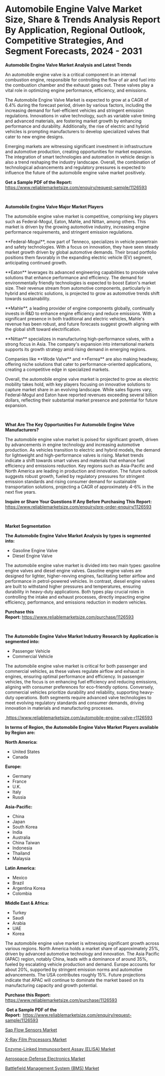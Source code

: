 <p><h1>Automobile Engine Valve Market Size, Share & Trends Analysis Report By Application, Regional Outlook, Competitive Strategies, And Segment Forecasts, 2024 - 2031</h1></p><p><strong>Automobile Engine Valve Market Analysis and Latest Trends</strong></p>
<p><p>An automobile engine valve is a critical component in an internal combustion engine, responsible for controlling the flow of air and fuel into the combustion chamber and the exhaust gases out. These valves play a vital role in optimizing engine performance, efficiency, and emissions.</p><p>The Automobile Engine Valve Market is expected to grow at a CAGR of 6.4% during the forecast period, driven by various factors, including the increasing demand for fuel-efficient vehicles and stringent emission regulations. Innovations in valve technology, such as variable valve timing and advanced materials, are fostering market growth by enhancing performance and durability. Additionally, the rise of electric and hybrid vehicles is prompting manufacturers to develop specialized valves that cater to new engine designs.</p><p>Emerging markets are witnessing significant investment in infrastructure and automotive production, creating opportunities for market expansion. The integration of smart technologies and automation in vehicle design is also a trend reshaping the industry landscape. Overall, the combination of technological advancements and regulatory pressures is expected to influence the future of the automobile engine valve market positively.</p></p>
<p><strong>Get a Sample PDF of the Report:&nbsp;</strong> <a href="https://www.reliablemarketsize.com/enquiry/request-sample/1126593?utm_campaign=1131&utm_medium=2&utm_source=Github&utm_content=ia&utm_term=03112024&utm_id=automobile-engine-valve">https://www.reliablemarketsize.com/enquiry/request-sample/1126593</a></p>
<p>&nbsp;</p>
<p><strong>Automobile Engine Valve Major Market Players</strong></p>
<p><p>The automobile engine valve market is competitive, comprising key players such as Federal-Mogul, Eaton, Mahle, and Nittan, among others. This market is driven by the growing automotive industry, increasing engine performance requirements, and stringent emission regulations.</p><p>**Federal-Mogul**, now part of Tenneco, specializes in vehicle powertrain and safety technologies. With a focus on innovation, they have seen steady market growth driven by global automotive demands. Their broad portfolio positions them favorably in the expanding electric vehicle (EV) segment, anticipating continued growth.</p><p>**Eaton** leverages its advanced engineering capabilities to provide valve solutions that enhance performance and efficiency. The demand for environmentally friendly technologies is expected to boost Eaton's market size. Their revenue stream from automotive components, particularly in hybrid and electric solutions, is projected to grow as automotive trends shift towards sustainability.</p><p>**Mahle**, a leading provider of engine components globally, continually invests in R&D to enhance engine efficiency and reduce emissions. With a significant presence in both traditional and electric vehicles, Mahle's revenue has been robust, and future forecasts suggest growth aligning with the global shift toward electrification.</p><p>**Nittan** specializes in manufacturing high-performance valves, with a strong focus in Asia. The company's expansion into international markets supports its growth strategy amid rising demand in emerging regions.</p><p>Companies like **Wode Valve** and **Ferrea** are also making headway, offering niche solutions that cater to performance-oriented applications, creating a competitive edge in specialized markets.</p><p>Overall, the automobile engine valve market is projected to grow as electric mobility takes hold, with key players focusing on innovative solutions to capture market share in an evolving landscape. While sales figures vary, Federal-Mogul and Eaton have reported revenues exceeding several billion dollars, reflecting their substantial market presence and potential for future expansion.</p></p>
<p>&nbsp;</p>
<p><strong>What Are The Key Opportunities For Automobile Engine Valve Manufacturers?</strong></p>
<p><p>The automobile engine valve market is poised for significant growth, driven by advancements in engine technology and increasing automotive production. As vehicles transition to electric and hybrid models, the demand for lightweight and high-performance valves is rising. Market trends indicate a shift towards smart valves and materials that enhance fuel efficiency and emissions reduction. Key regions such as Asia-Pacific and North America are leading in production and innovation. The future outlook suggests robust growth, fueled by regulatory pressures for stringent emission standards and rising consumer demand for sustainable transportation solutions, projecting a CAGR of approximately 4-6% in the next five years.</p></p>
<p><strong>Inquire or Share Your Questions If Any Before Purchasing This Report:</strong> <a href="https://www.reliablemarketsize.com/enquiry/pre-order-enquiry/1126593?utm_campaign=1131&utm_medium=2&utm_source=Github&utm_content=ia&utm_term=03112024&utm_id=automobile-engine-valve">https://www.reliablemarketsize.com/enquiry/pre-order-enquiry/1126593</a></p>
<p>&nbsp;</p>
<p><strong>Market Segmentation</strong></p>
<p><strong>The Automobile Engine Valve Market Analysis by types is segmented into:</strong></p>
<p><ul><li>Gasoline Engine Valve</li><li>Diesel Engine Valve</li></ul></p>
<p><p>The automobile engine valve market is divided into two main types: gasoline engine valves and diesel engine valves. Gasoline engine valves are designed for lighter, higher-revving engines, facilitating better airflow and performance in petrol-powered vehicles. In contrast, diesel engine valves are built to withstand higher pressures and temperatures, ensuring durability in heavy-duty applications. Both types play crucial roles in controlling the intake and exhaust processes, directly impacting engine efficiency, performance, and emissions reduction in modern vehicles.</p></p>
<p><strong>Purchase this Report:&nbsp;</strong><a href="https://www.reliablemarketsize.com/purchase/1126593?utm_campaign=1131&utm_medium=2&utm_source=Github&utm_content=ia&utm_term=03112024&utm_id=automobile-engine-valve">https://www.reliablemarketsize.com/purchase/1126593</a></p>
<p>&nbsp;</p>
<p><strong>The Automobile Engine Valve Market Industry Research by Application is segmented into:</strong></p>
<p><ul><li>Passenger Vehicle</li><li>Commercial Vehicle</li></ul></p>
<p><p>The automobile engine valve market is critical for both passenger and commercial vehicles, as these valves regulate airflow and exhaust in engines, ensuring optimal performance and efficiency. In passenger vehicles, the focus is on enhancing fuel efficiency and reducing emissions, aligning with consumer preferences for eco-friendly options. Conversely, commercial vehicles prioritize durability and reliability, supporting heavy-duty operations. Both segments require advanced valve technologies to meet evolving regulatory standards and consumer demands, driving innovation in materials and manufacturing processes.</p></p>
<p><a href="https://www.reliablemarketsize.com/automobile-engine-valve-r1126593?utm_campaign=1131&utm_medium=2&utm_source=Github&utm_content=ia&utm_term=03112024&utm_id=automobile-engine-valve">&nbsp;https://www.reliablemarketsize.com/automobile-engine-valve-r1126593</a></p>
<p><strong>In terms of Region, the Automobile Engine Valve Market Players available by Region are:</strong></p>
<p>
    <p> <strong> North America: </strong>
        <ul>
            <li>United States</li>
            <li>Canada</li>
        </ul>
        </p> 
    <p> <strong> Europe: </strong>
        <ul>
            <li>Germany</li>
            <li>France</li>
            <li>U.K.</li>
            <li>Italy</li>
            <li>Russia</li>
        </ul>
        </p> 
    <p> <strong> Asia-Pacific: </strong>
        <ul>
            <li>China</li>
            <li>Japan</li>
            <li>South Korea</li>
            <li>India</li>
            <li>Australia</li>
            <li>China Taiwan</li>
            <li>Indonesia</li>
            <li>Thailand</li>
            <li>Malaysia</li>
        </ul>
        </p> 
    <p> <strong> Latin America: </strong>
        <ul>
            <li>Mexico</li>
            <li>Brazil</li>
            <li>Argentina Korea</li>
            <li>Colombia</li>
        </ul>
        </p> 
    <p> <strong> Middle East & Africa: </strong>
        <ul>
            <li>Turkey</li>
            <li>Saudi</li>
            <li>Arabia</li>
            <li>UAE</li>
            <li>Korea</li>
        </ul>
    </p>
    </p>
<p><p>The automobile engine valve market is witnessing significant growth across various regions. North America holds a market share of approximately 25%, driven by advanced automotive technology and innovation. The Asia Pacific (APAC) region, notably China, leads with a dominance of around 35%, fueled by escalating vehicle production and demand. Europe accounts for about 20%, supported by stringent emission norms and automotive advancements. The USA contributes roughly 15%. Future projections indicate that APAC will continue to dominate the market based on its manufacturing capacity and growth potential.</p></p>
<p><strong>Purchase this Report: </strong><a href="https://www.reliablemarketsize.com/purchase/1126593?utm_campaign=1131&utm_medium=2&utm_source=Github&utm_content=ia&utm_term=03112024&utm_id=automobile-engine-valve">https://www.reliablemarketsize.com/purchase/1126593</a></p>
<p>&nbsp;<strong>Get a Sample PDF of the Report:&nbsp;&nbsp;</strong><a href="https://www.reliablemarketsize.com/enquiry/request-sample/1126593?utm_campaign=1131&utm_medium=2&utm_source=Github&utm_content=ia&utm_term=03112024&utm_id=automobile-engine-valve">https://www.reliablemarketsize.com/enquiry/request-sample/1126593</a></p>
<p><strong></strong></p>
<p><p><a href="https://www.linkedin.com/pulse/market-leaders-laggards-global-sap-flow-sensors-trends-odere?utm_campaign=1131&utm_medium=2&utm_source=Github&utm_content=ia&utm_term=03112024&utm_id=automobile-engine-valve">Sap Flow Sensors Market</a></p><p><a href="https://www.linkedin.com/pulse/x-ray-film-processors-market-ecosystem-competitive-landscape-ysvrf?utm_campaign=1131&utm_medium=2&utm_source=Github&utm_content=ia&utm_term=03112024&utm_id=automobile-engine-valve">X-Ray Film Processors Market</a></p><p><a href="https://issuu.com/reportprime-2/docs/enzyme-linked-immunosorbent-assay-e_c49e9fc9cdf4e0?utm_campaign=1131&utm_medium=2&utm_source=Github&utm_content=ia&utm_term=03112024&utm_id=automobile-engine-valve">Enzyme-Linked Immunosorbent Assay (ELISA) Market</a></p><p><a href="https://github.com/annabelpric84w/Market-Research-Report-List-1/blob/main/aerospace-defense-electronics-market.md?utm_campaign=1131&utm_medium=2&utm_source=Github&utm_content=ia&utm_term=03112024&utm_id=automobile-engine-valve">Aerospace-Defense Electronics Market</a></p><p><a href="https://github.com/anselmp21u/Market-Research-Report-List-1/blob/main/battlefield-management-system-bms-market.md?utm_campaign=1131&utm_medium=2&utm_source=Github&utm_content=ia&utm_term=03112024&utm_id=automobile-engine-valve">Battlefield Management System (BMS) Market</a></p></p>